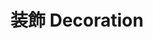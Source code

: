 ---
title: 装飾 Decoration
category: paintings
series: 
year: 2016
image: decoration.jpg
size: 
materials: acrylic on canvas
---